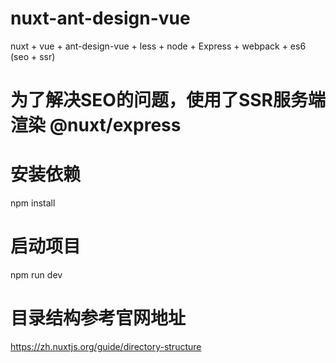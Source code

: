 # nuxt-ant-design-vue
nuxt + vue + ant-design-vue + less + node + Express + webpack + es6  (seo + ssr)
# 为了解决SEO的问题，使用了SSR服务端渲染 @nuxt/express 
# 安装依赖
  npm install
# 启动项目
  npm run dev 
# 目录结构参考官网地址
  https://zh.nuxtjs.org/guide/directory-structure 
